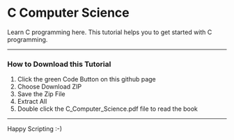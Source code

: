# C Computer Science
Learn C programming here. This tutorial helps you to get started with C programming.

---

### How to Download this Tutorial
1. Click the green Code Button on this github page
2. Choose Download ZIP
3. Save the Zip File
4. Extract All
5. Double click the C_Computer_Science.pdf file to read the book

---

Happy Scripting :-)

